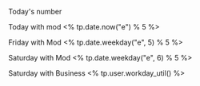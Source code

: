 Today's number

Today with mod
<% tp.date.now("e") % 5 %>

Friday with Mod
<% tp.date.weekday("e", 5) % 5 %>

Saturday with Mod
<% tp.date.weekday("e", 6) % 5 %>

Saturday with Business
<% tp.user.workday_util() %>